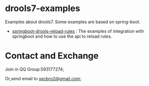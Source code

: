 # drools7-examples
Examples about drools7. Some examples are based on spring-boot.

- [springboot-drools-reload-rules](https://github.com/secbr/drools/tree/master/springboot-drools-reload-rules) : The examples of integration with springboot and how to use the api to reload rules. 

# Contact and Exchange

Join in QQ Group:593177274;

Or,send email to secbro2@gmail.com;
